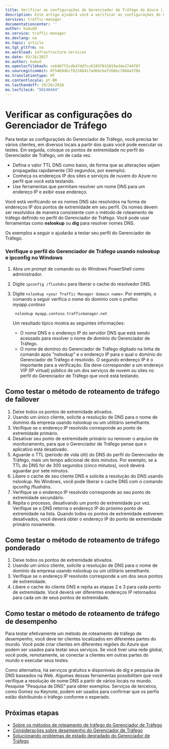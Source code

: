 ```yaml
---
title: Verificar as configurações do Gerenciador de Tráfego do Azure | Microsoft Docs
description: Este artigo ajudará você a verificar as configurações do Gerenciador de Tráfego
services: traffic-manager
documentationcenter: ''
author: kumudd
ms.service: traffic-manager
ms.devlang: na
ms.topic: article
ms.tgt_pltfrm: na
ms.workload: infrastructure-services
ms.date: 03/16/2017
ms.author: kumud
ms.openlocfilehash: ce6467f2cdb47dd7cc61897831019a34e174478f
ms.sourcegitcommit: 0f54b9dbcf82346417ad69cbef266bc7804a5f0e
ms.translationtype: HT
ms.contentlocale: pt-BR
ms.lasthandoff: 10/26/2018
ms.locfileid: "50140444"
---
```

# <a name="verify-traffic-manager-settings"></a>Verificar as configurações do Gerenciador de Tráfego

Para testar as configurações do Gerenciador de Tráfego, você precisa ter vários clientes, em diversos locais a partir dos quais você pode executar os testes. Em seguida, coloque os pontos de extremidade no perfil do Gerenciador de Tráfego, um de cada vez.

* Defina o valor TTL DNS como baixo, de forma que as alterações sejam propagadas rapidamente (30 segundos, por exemplo).
* Conheça os endereços IP dos sites e serviços de nuvem do Azure no perfil que você está testando.
* Use ferramentas que permitam resolver um nome DNS para um endereço IP e exibir esse endereço.

Você está verificando se os nomes DNS são resolvidos na forma de endereços IP dos pontos de extremidade em seu perfil. Os nomes devem ser resolvidos de maneira consistente com o método de roteamento de tráfego definido no perfil do Gerenciador de Tráfego. Você pode usar ferramentas como **nslookup** ou **dig** para resolver nomes DNS.

Os exemplos a seguir o ajudarão a testar seu perfil do Gerenciador de Tráfego.

### <a name="check-traffic-manager-profile-using-nslookup-and-ipconfig-in-windows"></a>Verifique o perfil do Gerenciador de Tráfego usando nslookup e ipconfig no Windows

1. Abra um prompt de comando ou do Windows PowerShell como administrador.
2. Digite `ipconfig /flushdns` para liberar o cache do resolvedor DNS.
3. Digite `nslookup <your Traffic Manager domain name>`. Por exemplo, o comando a seguir verifica o nome do domínio com o prefixo *myapp.contoso*

        nslookup myapp.contoso.trafficmanager.net

    Um resultado típico mostra as seguintes informações:

    + O nome DNS e o endereço IP do servidor DNS que está sendo acessado para resolver o nome de domínio do Gerenciador de Tráfego.
    + O nome de domínio do Gerenciador de Tráfego digitado na linha de comando após "nslookup" e o endereço IP para o qual o domínio do Gerenciador de Tráfego é resolvido. O segundo endereço IP é o importante para a verificação. Ele deve corresponder a um endereço VIP (IP virtual) público de um dos serviços de nuvem ou sites no perfil do Gerenciador de Tráfego que você está testando.

## <a name="how-to-test-the-failover-traffic-routing-method"></a>Como testar o método de roteamento de tráfego de failover

1. Deixe todos os pontos de extremidade ativados.
2. Usando um único cliente, solicite a resolução de DNS para o nome de domínio da empresa usando nslookup ou um utilitário semelhante.
3. Verifique se o endereço IP resolvido corresponde ao ponto de extremidade primário.
4. Desativar seu ponto de extremidade primário ou remover o arquivo de monitoramento, para que o Gerenciador de Tráfego pense que o aplicativo está desativado.
5. Aguarde o TTL (período de vida útil) do DNS do perfil do Gerenciador de Tráfego, mais um tempo adicional de dois minutos. Por exemplo, se a TTL do DNS for de 300 segundos (cinco minutos), você deverá aguardar por sete minutos.
6. Libere o cache de seu cliente DNS e solicite a resolução do DNS usando nslookup. No Windows, você pode liberar o cache DNS com o comando ipconfig /flushdns.
7. Verifique se o endereço IP resolvido corresponde ao seu ponto de extremidade secundário.
8. Repita o processo, desativando um ponto de extremidade por vez. Verifique se o DNS retorna o endereço IP do próximo ponto de extremidade na lista. Quando todos os pontos de extremidade estiverem desativados, você deverá obter o endereço IP do ponto de extremidade primário novamente.

## <a name="how-to-test-the-weighted-traffic-routing-method"></a>Como testar o método de roteamento de tráfego ponderado

1. Deixe todos os pontos de extremidade ativados.
2. Usando um único cliente, solicite a resolução de DNS para o nome de domínio da empresa usando nslookup ou um utilitário semelhante.
3. Verifique se o endereço IP resolvido corresponde a um dos seus pontos de extremidade.
4. Libere o cache do cliente DNS e repita as etapas 2 e 3 para cada ponto de extremidade. Você deverá ver diferentes endereços IP retornados para cada um de seus pontos de extremidade.

## <a name="how-to-test-the-performance-traffic-routing-method"></a>Como testar o método de roteamento de tráfego de desempenho

Para testar efetivamente um método de roteamento de tráfego de desempenho, você deve ter clientes localizados em diferentes partes do mundo. Você pode criar clientes em diferentes regiões do Azure que podem ser usados para testar seus serviços. Se você tiver uma rede global, você pode, remotamente, se conectar a clientes em outras partes do mundo e executar seus testes.

Como alternativa, há serviços gratuitos e disponíveis de dig e pesquisa de DNS baseados na Web. Algumas dessas ferramentas possibilitam que você verifique a resolução de nome DNS a partir de vários locais no mundo. Pesquise "Pesquisa de DNS" para obter exemplos. Serviços de terceiros, como Gomez ou Keynote, podem ser usados para confirmar que os perfis estão distribuindo o tráfego conforme o esperado.

## <a name="next-steps"></a>Próximas etapas

* [Sobre os métodos de roteamento de tráfego do Gerenciador de Tráfego](traffic-manager-routing-methods.md)
* [Considerações sobre desempenho do Gerenciador de Tráfego](traffic-manager-performance-considerations.md)
* [Solucionando problemas de estado degradado do Gerenciador de Tráfego](traffic-manager-troubleshooting-degraded.md)
